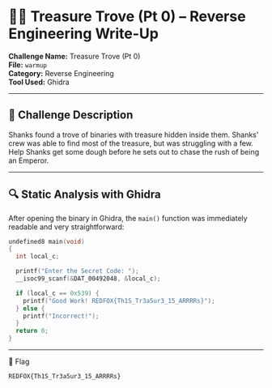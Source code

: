 # 🏴‍☠️ Treasure Trove (Pt 0) – Reverse Engineering Write-Up

**Challenge Name:** Treasure Trove (Pt 0)  
**File:** `warmup`  
**Category:** Reverse Engineering  
**Tool Used:** Ghidra

---

## 📜 Challenge Description

Shanks found a trove of binaries with treasure hidden inside them. Shanks' crew was able to find most of the treasure, but was struggling with a few. Help Shanks get some dough before he sets out to chase the rush of being an Emperor.

---

## 🔍 Static Analysis with Ghidra

After opening the binary in Ghidra, the `main()` function was immediately readable and very straightforward:

```c
undefined8 main(void)
{
  int local_c;

  printf("Enter the Secret Code: ");
  __isoc99_scanf(&DAT_00492048, &local_c);

  if (local_c == 0x539) {
    printf("Good Work! REDFOX{Th1S_Tr3a5ur3_15_ARRRRs}");
  } else {
    printf("Incorrect!");
  }
  return 0;
}
```

---

🏁 Flag
```
REDFOX{Th1S_Tr3a5ur3_15_ARRRRs}
```
